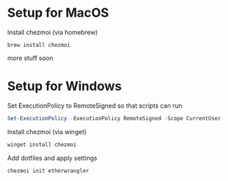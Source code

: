 # Setup for MacOS

Install chezmoi (via homebrew)
```shell
brew install chezmoi
```
more stuff soon

# Setup for Windows

Set ExecutionPolicy to RemoteSigned so that scripts can run
```powershell
Set-ExecutionPolicy -ExecutionPolicy RemoteSigned -Scope CurrentUser
```

Install chezmoi (via winget)
```powershell
winget install chezmoi
```

Add dotfiles and apply settings
```powershell
chezmoi init etherwrangler
```